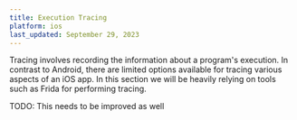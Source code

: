 ```yaml
---
title: Execution Tracing
platform: ios
last_updated: September 29, 2023
---
```


Tracing involves recording the information about a program's execution. In contrast to Android, there are limited options available for tracing various aspects of an iOS app. In this section we will be heavily relying on tools such as Frida for performing tracing.

TODO: This needs to be improved as well
